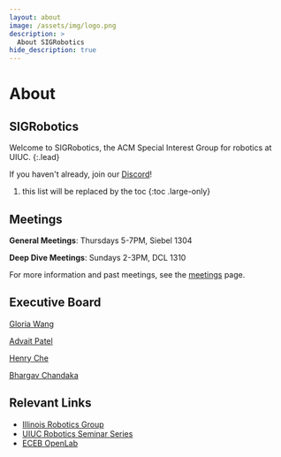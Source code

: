 ```yaml
---
layout: about
image: /assets/img/logo.png
description: >
  About SIGRobotics
hide_description: true
---
```


# About

<!--author-->

## SIGRobotics

Welcome to SIGRobotics, the ACM Special Interest Group for robotics at UIUC.
{:.lead}

If you haven't already, join our [Discord]!

1. this list will be replaced by the toc
{:toc .large-only}


## Meetings
**General Meetings**: Thursdays 5-7PM, Siebel 1304

**Deep Dive Meetings**: Sundays 2-3PM, DCL 1310


For more information and past meetings, see the [meetings] page.


## Executive Board

[Gloria Wang](https://gxywang.github.io/)

[Advait Patel](https://advaitpatel.com)

[Henry Che](https://hungdche.github.io/)

[Bhargav Chandaka](https://bchandaka.github.io/)


## Relevant Links
- [Illinois Robotics Group](https://robotics.illinois.edu/)
- [UIUC Robotics Seminar Series](https://robotics.illinois.edu/robotics-seminar-series/)
- [ECEB OpenLab](https://openlab.ece.illinois.edu/)


[Discord]: https://discord.gg/xBNhspqwSc
[meetings]: https://sigrobotics-uiuc.github.io/meetings/
